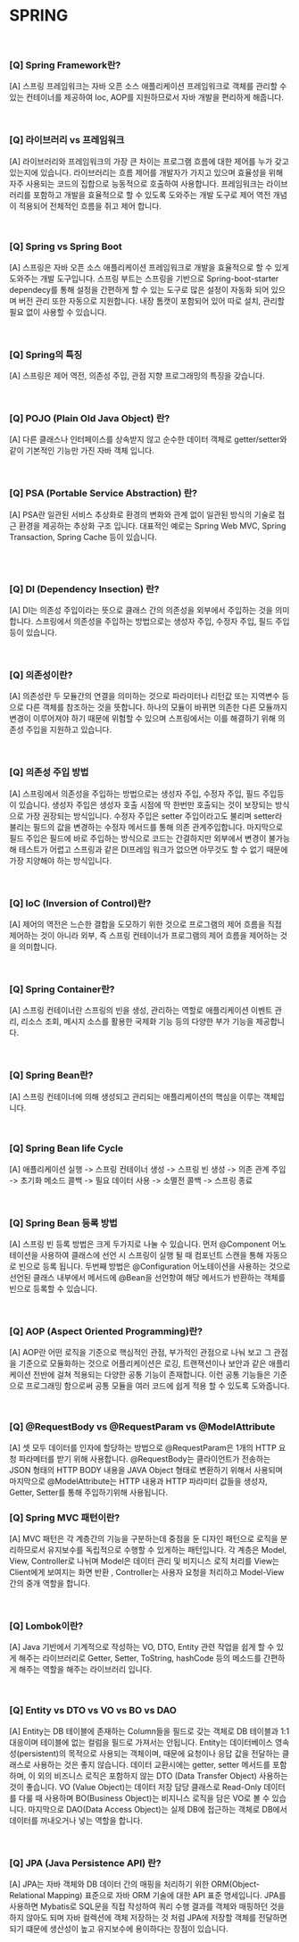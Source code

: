 # SPRING

<br>

### [Q] Spring Framework란?
[A] 스프링 프레임워크는 자바 오픈 소스 애플리케이션 프레임워크로 객체를 관리할 수 있는 컨테이너를 제공하여 Ioc, AOP를 지원하므로서 자바 개발을 편리하게 해줍니다. 

<br>

### [Q] 라이브러리 vs 프레임워크
[A] 라이브러리와 프레임워크의 가장 큰 차이는 프로그램 흐름에 대한 제어를 누가 갖고 있는지에 있습니다. 라이브러리는 흐름 제어를 개발자가 가지고 있으며 효율성을 위해 자주 사용되는 코드의 집합으로 능동적으로 호출하여 사용합니다. 프레임워크는 라이브러리를 포함하고 개발을 효율적으로 할 수 있도록 도와주는 개발 도구로 제어 역전 개념이 적용되어 전체적인 흐름을 쥐고 제어 합니다.  

<br>


### [Q] Spring vs Spring Boot
[A] 스프링은 자바 오픈 소스 애플리케이션 프레임워크로 개발을 효율적으로 할 수 있게 도와주는 개발 도구입니다. 스프링 부트는 스프링을 기반으로 Spring-boot-starter dependecy를 통해 설정을 간편하게 할 수 있는 도구로 많은 설정이 자동화 되어 있으며 버전 관리 또한 자동으로 지원합니다. 내장 톰캣이 포함되어 있어 따로 설치, 관리할 필요 없이 사용할 수 있습니다. 

<br>

### [Q] Spring의 특징
[A] 스프링은 제어 역전, 의존성 주입, 관점 지향 프로그래밍의 특징을 갖습니다. 

<br>

### [Q] POJO (Plain Old Java Object) 란?
[A] 다른 클래스나 인터페이스를 상속받지 않고 순수한 데이터 객체로 getter/setter와 같이 기본적인 기능만 가진 자바 객체 입니다. 

<br>

### [Q] PSA (Portable Service Abstraction) 란?
[A] PSA란 일관된 서비스 추상화로 환경의 변화와 관계 없이 일관된 방식의 기술로 접근 환경을 제공하는 추상화 구조 입니다. 대표적인 예로는 Spring Web MVC, Spring Transaction, Spring Cache 등이 있습니다. 

<br>
<br>

### [Q] DI (Dependency Insection) 란?
[A] DI는 의존성 주입이라는 뜻으로 클래스 간의 의존성을 외부에서 주입하는 것을 의미합니다. 스프링에서 의존성을 주입하는 방법으로는 생성자 주입, 수정자 주입, 필드 주입등이 있습니다. 

<br>

### [Q] 의존성이란?
[A] 의존성란 두 모듈간의 연결을 의미하는 것으로 파라미터나 리턴값 또는 지역변수 등으로 다른 객체를 참조하는 것을 뜻합니다. 하나의 모듈이 바뀌면 의존한 다른 모듈까지 변경이 이루어져야 하기 때문에 위험할 수 있으며 스프링에서는 이를 해결하기 위해 의존성 주입을 지원하고 있습니다. 

<br>

### [Q] 의존성 주입 방법
[A] 스프링에서 의존성을 주입하는 방법으로는 생성자 주입, 수정자 주입, 필드 주입등이 있습니다. 생성자 주입은 생성자 호출 시점에 딱 한번만 호출되는 것이 보장되는 방식으로 가장 권장되는 방식입니다. 수정자 주입은 setter 주입이라고도 불리며 setter라 불리는 필드의 값을 변경하는 수정자 메서드를 통해 의존 관계주입합니다. 마지막으로 필드 주입은 필드에 바로 주입하는 방식으로 코드는 간결하지만 외부에서 변경이 불가능 해 테스트가 어렵고 스프링과 같은 DI프레임 워크가 없으면 아무것도 할 수 없기 때문에 가장 지양해야 하는 방식입니다. 

<br>

### [Q] IoC (Inversion of Control)란?
[A] 제어의 역전은 느슨한 결합을 도모하기 위한 것으로 프로그램의 제어 흐름을 직접 제어하는 것이 아니라 외부, 즉 스프링 컨테이너가 프로그램의 제어 흐름을 제어하는 것을 의미합니다. 

<br>

### [Q] Spring Container란?
[A] 스프링 컨테이너란 스프링의 빈을 생성, 관리하는 역할로 애플리케이션 이벤트 관리, 리소스 조회, 메시지 소스를 활용한 국제화 기능 등의 다양한 부가 기능을 제공합니다. 

<br>

### [Q] Spring Bean란?
[A] 스프링 컨테이너에 의해 생성되고 관리되는 애플리케이션의 핵심을 이루는 객체입니다. 

<br>

### [Q] Spring Bean life Cycle
[A] 애플리케이션 실행 -> 스프링 컨테이너 생성 -> 스프링 빈 생성 -> 의존 관계 주입 -> 초기화 메소드 콜백 -> 필요 데이터 사용 -> 소멸전 콜백 -> 스프링 종료

<br>

### [Q] Spring Bean 등록 방법
[A] 스프링 빈 등록 방법은 크게 두가지로 나눌 수 있습니다. 먼저 @Component 어노테이션을 사용하여 클래스에 선언 시 스프링이 실행 될 때 컴포넌트 스캔을 통해 자동으로 빈으로 등록 됩니다. 두번째 방법은 @Configuration 어노테이션을 사용하는 것으로 선언된 클래스 내부에서 메서드에 @Bean을 선언항여 해당 메서드가 반환하는 객체를 빈으로 등록할 수 있습니다. 

<br>

### [Q] AOP (Aspect Oriented Programming)란?
[A] AOP란 어떤 로직을 기준으로 핵심적인 관점, 부가적인 관점으로 나눠 보고 그 관점을 기준으로 모듈화하는 것으로 어플리케이션은 로깅, 트랜잭션이나 보안과 같은 애플리케이션 전반에 걸쳐 적용되는 다양한 공통 기능이 존재합니다. 이런 공통 기능들은 기준으로 프로그래밍 함으로써 공통 모듈을 여러 코드에 쉽게 적용 할 수 있도록 도와줍니다. 

<br>

### [Q] @RequestBody vs @RequestParam vs @ModelAttribute
[A] 셋 모두 데이터를 인자에 할당하는 방법으로 @RequestParam은 1개의 HTTP 요청 파라메터를 받기 위해 사용합니다. @RequestBody는 클라이언트가 전송하는 JSON 형태의 HTTP BODY 내용을 JAVA Object 형태로 변환하기 위해서 사용되며 마지막으로 @ModelAttribute는 HTTP 내용과 HTTP 파라미터 값들을 생성자, Getter, Setter를 통해 주입하기위해 사용됩니다. 
<br>

### [Q] Spring MVC 패턴이란?
[A] MVC 패턴은 각 계층간의 기능을 구분하는데 중점을 둔 디자인 패턴으로 로직을 분리하므로서 유지보수를 독립적으로 수행할 수 있게하는 패턴입니다. 각 계층은 Model, View, Controller로 나뉘며 Model은 데이터 관리 및 비지니스 로직 처리를 View는 Client에게 보여지는 화면 반환 , Controller는 사용자 요청을 처리하고 Model-View간의 중개 역할을 합니다. 

<br>

### [Q] Lombok이란?
[A] Java 기반에서 기계적으로 작성하는 VO, DTO, Entity 관련 작업을 쉽게 할 수 있게 해주는 라이브러리로 Getter, Setter, ToString, hashCode 등의 메소드를 간편하게 해주는 역할을 해주는 라이브러리 입니다. 

<br>

### [Q] Entity vs DTO vs VO vs BO vs DAO
[A] Entity는 DB 테이블에 존재하는 Column들을 필드로 갖는 객체로 DB 테이블과 1:1 대응이며 테이블에 없는 컬럼을 필드로 가져서는 안됩니다. Entity는 데이터베이스 영속성(persistent)의 목적으로 사용되는 객체이며, 때문에 요청이나 응답 값을 전달하는 클래스로 사용하는 것은 좋지 않습니다. 데이터 교환시에는 getter, setter 메서드를 포함하며, 이 외의 비즈니스 로직은 포함하지 않는 DTO (Data Transfer Object) 사용하는 것이 좋습니다. VO (Value Object)는 데이터 저장 담당 클래스로 Read-Only 데이터를 다룰 때 사용하며 BO(Business Object)는 비지니스 로직을 담은 VO로 볼 수 있습니다. 마지막으로 DAO(Data Access Object)는 실제 DB에 접근하는 객체로 DB에서 데이터를 꺼내오거나 넣는 역할을 합니다. 

<br>

### [Q] JPA (Java Persistence API) 란?
[A] JPA는 자바 객체와 DB 데이터 간의 매핑을 처리하기 위한 ORM(Object-Relational Mapping) 표준으로 자바 ORM 기술에 대한 API 표준 명세입니다. JPA를 사용하면 Mybatis로 SQL문을 직접 작성하여 쿼리 수행 결과를 객체와 매핑하던 것을 하지 않아도 되며 자바 컬렉션에 객체 저장하는 것 처럼 JPA에 저장할 객체를 전달하면 되기 떄문에 생산성이 높고 유지보수에 용이하다는 장점이 있습니다. 
